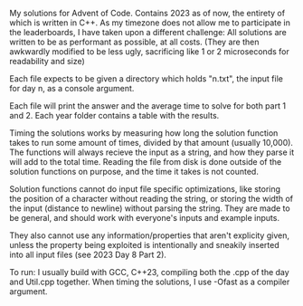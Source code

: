 My solutions for Advent of Code. Contains 2023 as of now, the entirety of which is written in C++.
As my timezone does not allow me to participate in the leaderboards, I have taken upon a different challenge: All solutions are written to be as performant as possible, at all costs. 
(They are then awkwardly modified to be less ugly, sacrificing like 1 or 2 microseconds for readability and size)

Each file expects to be given a directory which holds "n.txt", the input file for day n, as a console argument.

Each file will print the answer and the average time to solve for both part 1 and 2. Each year folder contains a table with the results.

Timing the solutions works by measuring how long the solution function takes to run some amount of times, divided by that amount (usually 10,000).
The functions will always recieve the input as a string, and how they parse it will add to the total time.
Reading the file from disk is done outside of the solution functions on purpose, and the time it takes is not counted.

Solution functions cannot do input file specific optimizations, like storing the position of a character without reading the string,
or storing the width of the input (distance to newline) without parsing the string. They are made to be general, and should work with everyone's inputs and example inputs.

They also cannot use any information/properties that aren't explicity given, unless the property being exploited is intentionally and sneakily inserted into all input files (see 2023 Day 8 Part 2).

To run: I usually build with GCC, C++23, compiling both the .cpp of the day and Util.cpp together. When timing the solutions, I use -Ofast as a compiler argument.

